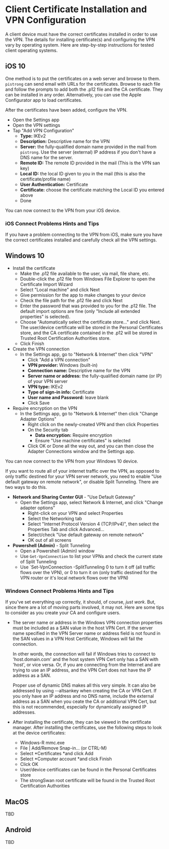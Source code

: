 # Client Certificate Installation and VPN Configuration

A client device must have the correct certificates installed in order to use the VPN. The details for installing certificate(s) and configuring the VPN vary by operating system. Here are step-by-step instructions for tested client operating systems.

## iOS 10
One method is to put the certificates on a web server and browse to them. `pistrong` can send email with URLs for the certificates. Browse to each file and follow the prompts to add both the .p12 file and the CA certificate. They can be installed in any order. Alternatively, you can use the Apple Configurator app to load certificates.

After the certificates have been added, configure the VPN. 

* Open the Settings app
* Open the VPN settings
* Tap "Add VPN Configuration"
   * **Type:** IKEv2
   * **Description:** Descriptive name for the VPN
   * **Server:** the fully-qualified domain name provided in the mail from `pistrong`. Use the server (external) IP address if you don't have a DNS name for the server.
   * **Remote ID:** The remote ID provided in the mail (This is the VPN san key)
   * **Local ID:** the local ID given to you in the mail (this is also the certificate/profile name)
   * **User Authentication:** Certificate
   * **Certificate:** choose the certificate matching the Local ID you entered above
   * Done

You can now connect to the VPN from your iOS device.

### iOS Connect Problems Hints and Tips

If you have a problem connecting to the VPN from iOS, make sure you have the correct certificates installed and carefully check all the VPN settings.

## Windows 10

* Install the certificate
    * Make the .p12 file available to the user, via mail, file share, etc.
    * Double-click the .p12 file from Windows File Explorer to open the Certificate Import Wizard
    * Select "Local machine" and click Next
    * Give permission for the app to make changes to your device
    * Check the file path for the .p12 file and click Next
    * Enter the password that was provided to you for the .p12 file. The default import options are fine (only "Include all extended properties" is selected).
    * Choose "Automatically select the certificate store..." and click Next. The user/device certificate will be stored in the Personal Certificates store, and the CA certificate contained in the .p12 will be stored in Trusted Root Certification Authorities store.
    * Click Finish
* Create the VPN connection
    * In the Settings app, go to "Network & Internet" then click "VPN"
      * Click "Add a VPN connection"
      * **VPN provider:** Windows (built-in)
      * **Connection name:** Descriptive name for the VPN
      * **Server name or address:** the fully-qualified domain name (or IP) of your VPN server
      * **VPN type:** IKEv2
      * **Type of sign-in info:** Certificate
      * **User name and Password:** leave blank
      * Click Save
* Require encryption on the VPN
    * In the Settings app, go to "Network & Internet" then click "Change Adapter Options"
      * Right click on the newly-created VPN and then click Properties
      * On the Security tab
        * **Data encryption:** Require encryption
        * Ensure "Use machine certificates" is selected
      *  Click OK or Done all the way out, and you can then close the Adapter Connections window and the Settings app.

You can now connect to the VPN from your Windows 10 device.

If you want to route all of your internet traffic over the VPN, as opposed to only traffic destined for your VPN server network, you need to enable "Use default gateway on remote network", or disable Split Tunneling. There are two ways to do this.

* **Network and Sharing Center GUI**  - "Use Default Gateway"
    * Open the Settings app, select Network & Internet, and click "Change adapter options” 
      * Right-click on your VPN and select Properties
      * Select the Networking tab
      * Select "Internet Protocol Version 4 (TCP/IPv4)", then select the Properties Tab and click Advanced…
      * Select/check "Use default gateway on remote network"
      * OK out of all screens
* **Powershell (Admin)** - Split Tunneling
    * Open a Powershell (Admin) window
    * Use `Get-VpnConnection` to list your VPNs and check the current state of Split Tunneling
    * Use `Set-VpnConnection -SplitTunneling 0 to turn it off (all traffic flows over the VPN), or 0 to turn it on (only traffic destined for the VPN router or it's local network  flows over the VPN)

### Windows Connect Problems Hints and Tips

If you've set everything up correctly, it should, of course, *just work*. But, since there are a lot of moving parts involved, it may not. Here are some tips to consider as you create your CA and configure users.

* The server name or address in the Windows VPN connection properties must be included as a SAN value in the host VPN Cert. If the server name specified in the VPN Server name or address field is not found in the SAN values in a VPN Host Certificate, Windows will fail the connection. 

    In other words, the connection will fail if Windows tries to connect to 'host.domain.com' and the host system VPN Cert only has a SAN with 'host', or vice versa. Or, if you are connecting from the Internet and are trying to use an IP address, and the VPN Cert does not have the IP address as a SAN. 

    Proper use of dynamic DNS makes all this very simple. It can also be addressed by using --altsankey when creating the CA or VPN Cert. If you only have an IP address and no DNS name, include the external address as a SAN when you ceate the CA or additional VPN Cert, but this is not recommended, especially for dynamically assigned IP addresses.

* After installing the certificate, they can be viewed in the certificate manager. After installing the certificates, use the following steps to look at the device certificates:

    * Windows-R mmc.exe
    * File | Add/Remove Snap-in... (or CTRL-M)
    * Select *Certificates *and click Add
    * Select *Computer account *and click Finish
    * Click OK
    * User/device certificates can be found in the Personal Certificates store
    * The strongSwan root certificate will be found in the Trusted Root Certification Authorities


## MacOS

TBD

## Android

TBD
